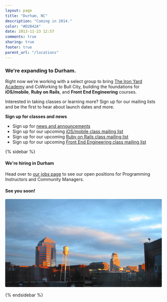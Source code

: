 ```yaml
---
layout: page
title: "Durham, NC"
description: "Coming in 2014."
color: "#D2B42A"
date: 2013-11-23 12:57
comments: true
sharing: true
footer: true
parent_url: "/locations"
---
```



### We're expanding to Durham.

Right now we're working with a select group to bring [The Iron Yard Academy](/education/academy/front-end-engineering) and CoWorking to Bull City, building the foundations for **iOS/mobile**, **Ruby on Rails**, and **Front End Engineering** courses.  

Interested in taking classes or learning more? Sign up for our mailing lists and be the first to hear about launch dates and more. 

**Sign up for classes and news**

* Sign up for [news and announcements](http://eepurl.com/JoCJv)
* Sign up for our upcoming [iOS/mobile class mailing list](http://eepurl.com/JoCM5)
* Sign up for our upcoming [Ruby on Rails class mailing list](http://eepurl.com/JoCOL)
* Sign up for our upcoming [Front End Engineering class mailing list](http://eepurl.com/JoCKj)

{% sidebar %}

#### We're hiring in Durham

Head over to [our jobs page](/jobs) to see our open positions for Programming Instructors and Community Managers. 

#### See you soon!

<img src="/images/locations/durham/durham-sidebar.jpg" style="border-radius: 3px;">

{% endsidebar %}
